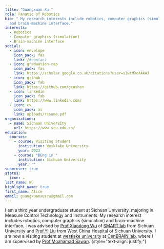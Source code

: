 ```yaml
---
title: "Guangxuan Xu "
role: Fanatic of Robotics
bio: " My research interests include robotics, computer graphics (simulation)
  and brain-machine interface."
interests:
  - Robotics
  - Computer graphics (simulation)
  - Brain-machine interface
social:
  - icon: envelope
    icon_pack: fas
    link: /#contact
  - icon: graduation-cap
    icon_pack: fas
    link: https://scholar.google.co.uk/citations?user=sIwtMXoAAAAJ
  - icon: github
    icon_pack: fab
    link: https://github.com/gcushen
  - icon: linkedin
    icon_pack: fab
    link: https://www.linkedin.com/
  - icon: cv
    icon_pack: ai
    link: uploads/resume.pdf
organizations:
  - name: Sichuan University
    url: https://www.scu.edu.cn/
education:
  courses:
    - course: Visiting Student
      institution: Wesklake University
      year: 2023
    - course: "BEng in "
      institution: Sichuan University
      year: ""
superuser: true
status:
  icon: ☕️
last_name: Wu
highlight_name: true
first_name: Alice
email: guangxuanxuscu@gmail.com
---
```


I am a third year undergraduate student at Sichuan University, majoring in Measure Control Technology and Instruments. My research interest includes robotics, computer graphics (simulation) and brain-machine interface. I was advised by [Prof.Xiaodong Wu](https://scholar.google.com/citations?user=t3aaMMgAAAAJ&hl=en) of [SMART lab](https://www.x-mol.com/groups/Smart-X-Lab?lang=en) from Sichuan University and [Prof.Yi Liu](https://yjs.cd120.com/showteacher.asp?id=1004) from West China Hospital of Sichuan University. I am now a visiting student at [westlake university](https://www.westlake.edu.cn/) at [CenBRAIN lab](https://cenbrain.westlake.edu.cn/), where I am supervised by [Prof.Moahamad Sawan](https://en.westlake.edu.cn/faculty/mohamad-sawan.html).
{style="text-align: justify;"}
